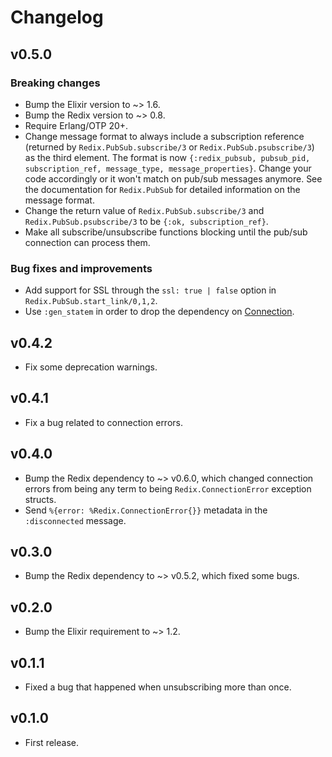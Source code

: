 # Changelog

## v0.5.0

### Breaking changes

- Bump the Elixir version to ~> 1.6.
- Bump the Redix version to ~> 0.8.
- Require Erlang/OTP 20+.
- Change message format to always include a subscription reference (returned by `Redix.PubSub.subscribe/3` or `Redix.PubSub.psubscribe/3`) as the third element. The format is now `{:redix_pubsub, pubsub_pid, subscription_ref, message_type, message_properties}`. Change your code accordingly or it won't
match on pub/sub messages anymore. See the documentation for `Redix.PubSub` for detailed information on the message format.
- Change the return value of `Redix.PubSub.subscribe/3` and `Redix.PubSub.psubscribe/3` to be `{:ok, subscription_ref}`.
- Make all subscribe/unsubscribe functions blocking until the pub/sub connection can process them.

### Bug fixes and improvements

- Add support for SSL through the `ssl: true | false` option in `Redix.PubSub.start_link/0,1,2`.
- Use `:gen_statem` in order to drop the dependency on [Connection](https://github.com/fishcakez/connection).

## v0.4.2

- Fix some deprecation warnings.

## v0.4.1

- Fix a bug related to connection errors.

## v0.4.0

- Bump the Redix dependency to ~> v0.6.0, which changed connection errors from being any term to being `Redix.ConnectionError` exception structs.
- Send `%{error: %Redix.ConnectionError{}}` metadata in the `:disconnected` message.

## v0.3.0

- Bump the Redix dependency to ~> v0.5.2, which fixed some bugs.

## v0.2.0

- Bump the Elixir requirement to ~> 1.2.

## v0.1.1

- Fixed a bug that happened when unsubscribing more than once.

## v0.1.0

- First release.
